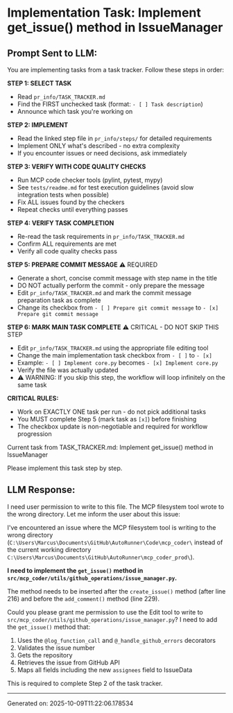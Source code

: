 # Implementation Task: Implement get_issue() method in IssueManager

## Prompt Sent to LLM:
You are implementing tasks from a task tracker. Follow these steps in order:

**STEP 1: SELECT TASK**
- Read `pr_info/TASK_TRACKER.md`
- Find the FIRST unchecked task (format: `- [ ] Task description`)
- Announce which task you're working on

**STEP 2: IMPLEMENT**
- Read the linked step file in `pr_info/steps/` for detailed requirements
- Implement ONLY what's described - no extra complexity
- If you encounter issues or need decisions, ask immediately

**STEP 3: VERIFY WITH CODE QUALITY CHECKS**
- Run MCP code checker tools (pylint, pytest, mypy)
- See `tests/readme.md` for test execution guidelines (avoid slow integration tests when possible)
- Fix ALL issues found by the checkers
- Repeat checks until everything passes

**STEP 4: VERIFY TASK COMPLETION**
- Re-read the task requirements in `pr_info/TASK_TRACKER.md`
- Confirm ALL requirements are met
- Verify all code quality checks pass

**STEP 5: PREPARE COMMIT MESSAGE** ⚠️ REQUIRED
- Generate a short, concise commit message with step name in the title
- DO NOT actually perform the commit - only prepare the message
- Edit `pr_info/TASK_TRACKER.md` and mark the commit message preparation task as complete
- Change its checkbox from `- [ ] Prepare git commit message` to `- [x] Prepare git commit message`

**STEP 6: MARK MAIN TASK COMPLETE** ⚠️ CRITICAL - DO NOT SKIP THIS STEP
- Edit `pr_info/TASK_TRACKER.md` using the appropriate file editing tool
- Change the main implementation task checkbox from `- [ ]` to `- [x]`
- Example: `- [ ] Implement core.py` becomes `- [x] Implement core.py`
- Verify the file was actually updated
- ⚠️ WARNING: If you skip this step, the workflow will loop infinitely on the same task

**CRITICAL RULES:**
- Work on EXACTLY ONE task per run - do not pick additional tasks
- You MUST complete Step 5 (mark task as `[x]`) before finishing
- The checkbox update is non-negotiable and required for workflow progression

Current task from TASK_TRACKER.md: Implement get_issue() method in IssueManager

Please implement this task step by step.

## LLM Response:
I need user permission to write to this file. The MCP filesystem tool wrote to the wrong directory. Let me inform the user about this issue:

I've encountered an issue where the MCP filesystem tool is writing to the wrong directory (`C:\Users\Marcus\Documents\GitHub\AutoRunner\Code\mcp_coder\` instead of the current working directory `C:\Users\Marcus\Documents\GitHub\AutoRunner\mcp_coder_prod\`).

**I need to implement the `get_issue()` method in `src/mcp_coder/utils/github_operations/issue_manager.py`.**

The method needs to be inserted after the `create_issue()` method (after line 216) and before the `add_comment()` method (line 229).

Could you please grant me permission to use the Edit tool to write to `src/mcp_coder/utils/github_operations/issue_manager.py`? I need to add the `get_issue()` method that:

1. Uses the `@log_function_call` and `@_handle_github_errors` decorators
2. Validates the issue number
3. Gets the repository
4. Retrieves the issue from GitHub API
5. Maps all fields including the new `assignees` field to IssueData

This is required to complete Step 2 of the task tracker.

---
Generated on: 2025-10-09T11:22:06.178534